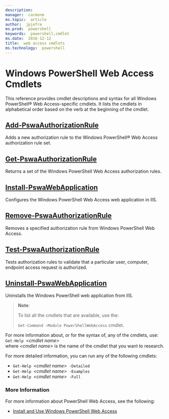 ```yaml
---
description:  
manager:  carmonm
ms.topic:  article
author:  jpjofre
ms.prod:  powershell
keywords:  powershell,cmdlet
ms.date:  2016-12-12
title:  web access cmdlets
ms.technology:  powershell
---
```


# Windows PowerShell Web Access Cmdlets

This reference provides cmdlet descriptions and syntax for all Windows
PowerShell® Web Access-specific cmdlets. It lists the cmdlets in
alphabetical order based on the verb at the beginning of the cmdlet.

## [Add-PswaAuthorizationRule](add-pswaauthorizationrule.md)

Adds a new authorization rule to the Windows PowerShell® Web Access authorization rule set.

## [Get-PswaAuthorizationRule](get-pswaauthorizationrule.md)

Returns a set of the Windows PowerShell Web Access authorization rules.

## [Install-PswaWebApplication](install-pswawebapplication.md)

Configures the Windows PowerShell Web Access web application in IIS.

## [Remove-PswaAuthorizationRule](remove-pswaauthorizationrule.md)

Removes a specified authorization rule from Windows PowerShell Web Access.

## [Test-PswaAuthorizationRule](test-pswaauthorizationrule.md)

Tests authorization rules to validate that a particular user,
computer, endpoint access request is authorized.

## [Uninstall-PswaWebApplication](uninstall-pswawebapplication.md)

Uninstalls the Windows PowerShell web application from IIS.

>**Note**:
>
>To list all the cmdlets that are available, use the:
>
> `Get-Command –Module PowerShellWebAccess` cmdlet.

For more information about, or for the syntax of,
any of the cmdlets, use:  
`Get-Help `*&lt;cmdlet name&gt;*  
where *&lt;cmdlet name&gt;*
 is the name of the cmdlet that you want to research.

For more detailed information,
you can run any of the following cmdlets:

- `Get-Help `*&lt;cmdlet name&gt;*` -Detailed`
- `Get-Help `*&lt;cmdlet name&gt;*` -Examples`
- `Get-Help `*&lt;cmdlet name&gt;*` -Full`

### More Information

For more information about PowerShell Web Access, see the following:

- [Install and Use Windows PowerShell Web Access](../install-and-use-windows-powershell-web-access.md)

